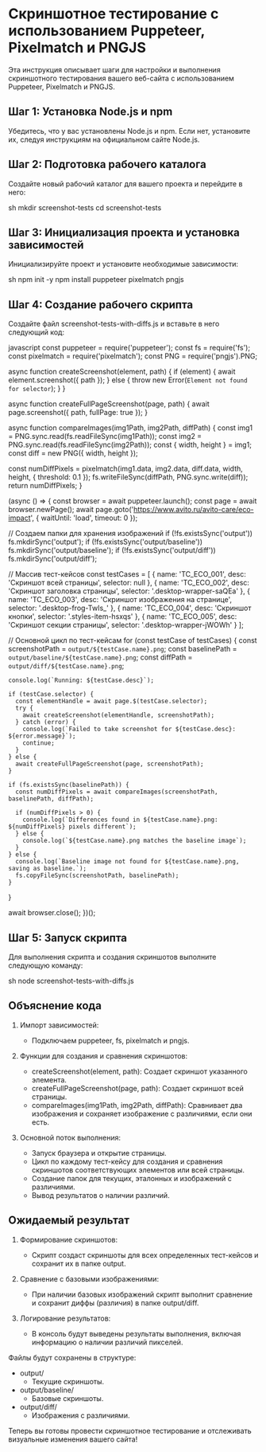 # Скриншотное тестирование с использованием Puppeteer, Pixelmatch и PNGJS

Эта инструкция описывает шаги для настройки и выполнения скриншотного тестирования вашего веб-сайта с использованием Puppeteer, Pixelmatch и PNGJS. 

## Шаг 1: Установка Node.js и npm

Убедитесь, что у вас установлены Node.js и npm. Если нет, установите их, следуя инструкциям на официальном сайте Node.js.

## Шаг 2: Подготовка рабочего каталога

Создайте новый рабочий каталог для вашего проекта и перейдите в него:

sh
mkdir screenshot-tests
cd screenshot-tests


## Шаг 3: Инициализация проекта и установка зависимостей

Инициализируйте проект и установите необходимые зависимости:

sh
npm init -y
npm install puppeteer pixelmatch pngjs


## Шаг 4: Создание рабочего скрипта

Создайте файл screenshot-tests-with-diffs.js и вставьте в него следующий код:

javascript
const puppeteer = require('puppeteer');
const fs = require('fs');
const pixelmatch = require('pixelmatch');
const PNG = require('pngjs').PNG;

async function createScreenshot(element, path) {
  if (element) {
    await element.screenshot({ path });
  } else {
    throw new Error(`Element not found for selector`);
  }
}

async function createFullPageScreenshot(page, path) {
  await page.screenshot({ path, fullPage: true });
}

async function compareImages(img1Path, img2Path, diffPath) {
  const img1 = PNG.sync.read(fs.readFileSync(img1Path));
  const img2 = PNG.sync.read(fs.readFileSync(img2Path));
  const { width, height } = img1;
  const diff = new PNG({ width, height });

  const numDiffPixels = pixelmatch(img1.data, img2.data, diff.data, width, height, { threshold: 0.1 });
  fs.writeFileSync(diffPath, PNG.sync.write(diff));
  return numDiffPixels;
}

(async () => {
  const browser = await puppeteer.launch();
  const page = await browser.newPage();
  await page.goto('https://www.avito.ru/avito-care/eco-impact', { waitUntil: 'load', timeout: 0 });

  // Создаем папки для хранения изображений
  if (!fs.existsSync('output')) fs.mkdirSync('output');
  if (!fs.existsSync('output/baseline')) fs.mkdirSync('output/baseline');
  if (!fs.existsSync('output/diff')) fs.mkdirSync('output/diff');

  // Массив тест-кейсов
  const testCases = [
    { name: 'TC_ECO_001', desc: 'Скриншот всей страницы', selector: null },
    { name: 'TC_ECO_002', desc: 'Скриншот заголовка страницы', selector: '.desktop-wrapper-saQEa' }, 
    { name: 'TC_ECO_003', desc: 'Скриншот изображения на странице', selector: '.desktop-frog-TwIs_' }, 
    { name: 'TC_ECO_004', desc: 'Скриншот кнопки', selector: '.styles-item-hsxqs' }, 
    { name: 'TC_ECO_005', desc: 'Скриншот секции страницы', selector: '.desktop-wrapper-jWOWh' } 
  ];

  // Основной цикл по тест-кейсам
  for (const testCase of testCases) {
    const screenshotPath = `output/${testCase.name}.png`;
    const baselinePath = `output/baseline/${testCase.name}.png`;
    const diffPath = `output/diff/${testCase.name}.png`;

    console.log(`Running: ${testCase.desc}`);

    if (testCase.selector) {
      const elementHandle = await page.$(testCase.selector);
      try {
        await createScreenshot(elementHandle, screenshotPath);
      } catch (error) {
        console.log(`Failed to take screenshot for ${testCase.desc}: ${error.message}`);
        continue;
      }
    } else {
      await createFullPageScreenshot(page, screenshotPath);
    }

    if (fs.existsSync(baselinePath)) {
      const numDiffPixels = await compareImages(screenshotPath, baselinePath, diffPath);

      if (numDiffPixels > 0) {
        console.log(`Differences found in ${testCase.name}.png: ${numDiffPixels} pixels different`);
      } else {
        console.log(`${testCase.name}.png matches the baseline image`);
      }
    } else {
      console.log(`Baseline image not found for ${testCase.name}.png, saving as baseline.`);
      fs.copyFileSync(screenshotPath, baselinePath);
    }
  }

  await browser.close();
})();


## Шаг 5: Запуск скрипта

Для выполнения скрипта и создания скриншотов выполните следующую команду:

sh
node screenshot-tests-with-diffs.js


## Объяснение кода

1. Импорт зависимостей:
   - Подключаем puppeteer, fs, pixelmatch и pngjs.

2. Функции для создания и сравнения скриншотов:
   - createScreenshot(element, path): Создает скриншот указанного элемента.
   - createFullPageScreenshot(page, path): Создает скриншот всей страницы.
   - compareImages(img1Path, img2Path, diffPath): Сравнивает два изображения и сохраняет изображение с различиями, если они есть.

3. Основной поток выполнения:
   - Запуск браузера и открытие страницы.
   - Цикл по каждому тест-кейсу для создания и сравнения скриншотов соответствующих элементов или всей страницы.
   - Создание папок для текущих, эталонных и изображений с различиями.
   - Вывод результатов о наличии различий.

## Ожидаемый результат

1. Формирование скриншотов:
   - Скрипт создаст скриншоты для всех определенных тест-кейсов и сохранит их в папке output.

2. Сравнение с базовыми изображениями:
   - При наличии базовых изображений скрипт выполнит сравнение и сохранит диффы (различия) в папке output/diff.

3. Логирование результатов:
   - В консоль будут выведены результаты выполнения, включая информацию о наличии различий пикселей.

Файлы будут сохранены в структуре:
- output/
  - Текущие скриншоты.
- output/baseline/
  - Базовые скриншоты.
- output/diff/
  - Изображения с различиями.

Теперь вы готовы провести скриншотное тестирование и отслеживать визуальные изменения вашего сайта!


